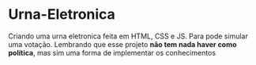 # Urna-Eletronica
Criando uma urna eletronica feita em HTML, CSS e JS. Para pode simular uma votação.
Lembrando que esse projeto **não tem nada haver como política**, mas sim uma forma de implementar os conhecimentos
